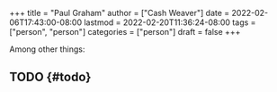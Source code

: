+++
title = "Paul Graham"
author = ["Cash Weaver"]
date = 2022-02-06T17:43:00-08:00
lastmod = 2022-02-20T11:36:24-08:00
tags = ["person", "person"]
categories = ["person"]
draft = false
+++

Among other things:


## TODO {#todo}
